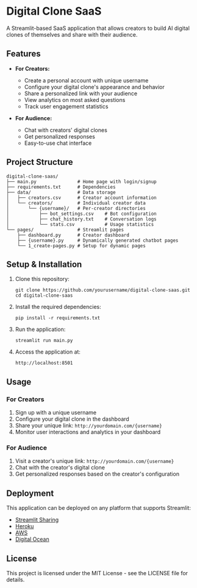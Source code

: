 # Digital Clone SaaS

A Streamlit-based SaaS application that allows creators to build AI digital clones of themselves and share with their audience.

## Features

- **For Creators:**
  - Create a personal account with unique username
  - Configure your digital clone's appearance and behavior
  - Share a personalized link with your audience
  - View analytics on most asked questions
  - Track user engagement statistics

- **For Audience:**
  - Chat with creators' digital clones
  - Get personalized responses
  - Easy-to-use chat interface

## Project Structure

```
digital-clone-saas/
├── main.py               # Home page with login/signup
├── requirements.txt      # Dependencies
├── data/                 # Data storage
│   ├── creators.csv      # Creator account information
│   └── creators/         # Individual creator data
│       └── {username}/   # Per-creator directories
│           ├── bot_settings.csv    # Bot configuration
│           ├── chat_history.txt    # Conversation logs
│           └── stats.csv           # Usage statistics
└── pages/                # Streamlit pages
    ├── dashboard.py      # Creator dashboard
    ├── {username}.py     # Dynamically generated chatbot pages
    └── 1_create-pages.py # Setup for dynamic pages
```

## Setup & Installation

1. Clone this repository:
   ```
   git clone https://github.com/yourusername/digital-clone-saas.git
   cd digital-clone-saas
   ```

2. Install the required dependencies:
   ```
   pip install -r requirements.txt
   ```

3. Run the application:
   ```
   streamlit run main.py
   ```

4. Access the application at:
   ```
   http://localhost:8501
   ```

## Usage

### For Creators

1. Sign up with a unique username
2. Configure your digital clone in the dashboard
3. Share your unique link: `http://yourdomain.com/{username}`
4. Monitor user interactions and analytics in your dashboard

### For Audience

1. Visit a creator's unique link: `http://yourdomain.com/{username}`
2. Chat with the creator's digital clone
3. Get personalized responses based on the creator's configuration

## Deployment

This application can be deployed on any platform that supports Streamlit:

- [Streamlit Sharing](https://streamlit.io/sharing)
- [Heroku](https://heroku.com)
- [AWS](https://aws.amazon.com)
- [Digital Ocean](https://www.digitalocean.com/)

## License

This project is licensed under the MIT License - see the LICENSE file for details.